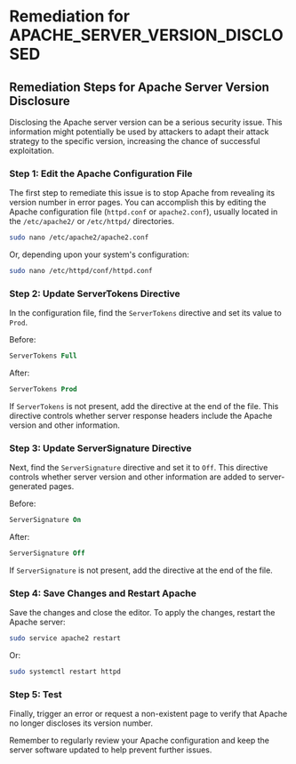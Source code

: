 # Remediation for APACHE_SERVER_VERSION_DISCLOSED

## Remediation Steps for Apache Server Version Disclosure
Disclosing the Apache server version can be a serious security issue. This information might potentially be used by attackers to adapt their attack strategy to the specific version, increasing the chance of successful exploitation.

### Step 1: Edit the Apache Configuration File
The first step to remediate this issue is to stop Apache from revealing its version number in error pages. You can accomplish this by editing the Apache configuration file (`httpd.conf` or `apache2.conf`), usually located in the `/etc/apache2/` or `/etc/httpd/` directories.

```bash
sudo nano /etc/apache2/apache2.conf
```

Or, depending upon your system's configuration:

```bash
sudo nano /etc/httpd/conf/httpd.conf
```

### Step 2: Update ServerTokens Directive
In the configuration file, find the `ServerTokens` directive and set its value to `Prod`.

Before:

```apache
ServerTokens Full
```

After:

```apache
ServerTokens Prod
```

If `ServerTokens` is not present, add the directive at the end of the file. This directive controls whether server response headers include the Apache version and other information.

### Step 3: Update ServerSignature Directive
Next, find the `ServerSignature` directive and set it to `Off`. This directive controls whether server version and other information are added to server-generated pages.

Before:

```apache
ServerSignature On
```

After:

```apache
ServerSignature Off
```

If `ServerSignature` is not present, add the directive at the end of the file.

### Step 4: Save Changes and Restart Apache
Save the changes and close the editor. To apply the changes, restart the Apache server:

```bash
sudo service apache2 restart
```

Or:

```bash
sudo systemctl restart httpd
```

### Step 5: Test
Finally, trigger an error or request a non-existent page to verify that Apache no longer discloses its version number.

Remember to regularly review your Apache configuration and keep the server software updated to help prevent further issues.